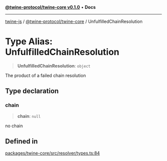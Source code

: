 [**@twine-protocol/twine-core v0.1.0**](../index.md) • **Docs**

***

[twine-js](../../../index.md) / [@twine-protocol/twine-core](../index.md) / UnfulfilledChainResolution

# Type Alias: UnfulfilledChainResolution

> **UnfulfilledChainResolution**: `object`

The product of a failed chain resolution

## Type declaration

### chain

> **chain**: `null`

no chain

## Defined in

[packages/twine-core/src/resolver/types.ts:84](https://github.com/twine-protocol/twine-js/blob/afcd6a4191783e38a824b15e0910dbcaa4196a95/packages/twine-core/src/resolver/types.ts#L84)
